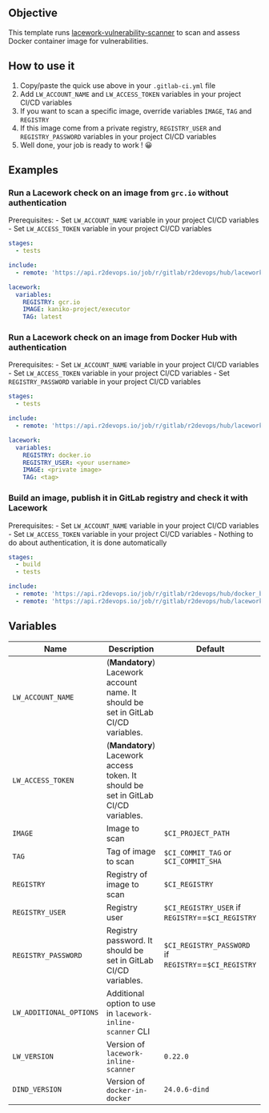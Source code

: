 ## Objective

This template runs [lacework-vulnerability-scanner](https://github.com/lacework/lacework-vulnerability-scanner) to scan and assess Docker container image for vulnerabilities.

## How to use it

1. Copy/paste the quick use above in your `.gitlab-ci.yml` file
1. Add `LW_ACCOUNT_NAME` and `LW_ACCESS_TOKEN` variables in your project CI/CD variables
1. If you want to scan a specific image, override variables `IMAGE`, `TAG` and `REGISTRY`
1. If this image come from a private registry, `REGISTRY_USER` and `REGISTRY_PASSWORD` variables in your project CI/CD variables
1. Well done, your job is ready to work ! 😀

## Examples

### Run a Lacework check on an image from `grc.io` without authentication

Prerequisites:
    - Set `LW_ACCOUNT_NAME` variable in your project CI/CD variables
    - Set `LW_ACCESS_TOKEN` variable in your project CI/CD variables

```yaml
stages:
  - tests

include:
  - remote: 'https://api.r2devops.io/job/r/gitlab/r2devops/hub/lacework@latest.yaml'

lacework:
  variables:
    REGISTRY: gcr.io
    IMAGE: kaniko-project/executor
    TAG: latest
```

### Run a Lacework check on an image from Docker Hub with authentication

Prerequisites:
    - Set `LW_ACCOUNT_NAME` variable in your project CI/CD variables
    - Set `LW_ACCESS_TOKEN` variable in your project CI/CD variables
    - Set `REGISTRY_PASSWORD` variable in your project CI/CD variables

```yaml
stages:
  - tests

include:
  - remote: 'https://api.r2devops.io/job/r/gitlab/r2devops/hub/lacework@latest.yaml'

lacework:
  variables:
    REGISTRY: docker.io
    REGISTRY_USER: <your username>
    IMAGE: <private image>
    TAG: <tag>
```

### Build an image, publish it in GitLab registry and check it with Lacework

Prerequisites:
    - Set `LW_ACCOUNT_NAME` variable in your project CI/CD variables
    - Set `LW_ACCESS_TOKEN` variable in your project CI/CD variables
    - Nothing to do about authentication, it is done automatically

```yaml
stages:
  - build
  - tests

include:
  - remote: 'https://api.r2devops.io/job/r/gitlab/r2devops/hub/docker_build@latest.yaml'
  - remote: 'https://api.r2devops.io/job/r/gitlab/r2devops/hub/lacework@latest.yaml'
```

## Variables

| Name | Description | Default |
| ---- | ----------- | ------- |
| `LW_ACCOUNT_NAME` | (**Mandatory**) Lacework account name. It should be set in GitLab CI/CD variables. | ` ` |
| `LW_ACCESS_TOKEN` | (**Mandatory**) Lacework access token. It should be set in GitLab CI/CD variables. | ` ` |
| `IMAGE` | Image to scan | `$CI_PROJECT_PATH` |
| `TAG` | Tag of image to scan  | `$CI_COMMIT_TAG` or `$CI_COMMIT_SHA` |
| `REGISTRY` | Registry of image to scan | `$CI_REGISTRY` |
| `REGISTRY_USER` | Registry user | `$CI_REGISTRY_USER` if `REGISTRY`==`$CI_REGISTRY` |
| `REGISTRY_PASSWORD` | Registry password. It should be set in GitLab CI/CD variables. | `$CI_REGISTRY_PASSWORD` if `REGISTRY`==`$CI_REGISTRY` |
| `LW_ADDITIONAL_OPTIONS` | Additional option to use in `lacework-inline-scanner` CLI | ` ` |
| `LW_VERSION` | Version of `lacework-inline-scanner` | `0.22.0` |
| `DIND_VERSION` | Version of `docker-in-docker` | `24.0.6-dind` |

